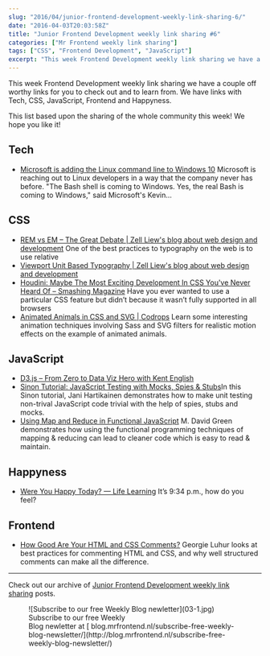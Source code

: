 ```yaml
---
slug: "2016/04/junior-frontend-development-weekly-link-sharing-6/"
date: "2016-04-03T20:03:58Z"
title: "Junior Frontend Development weekly link sharing #6"
categories: ["Mr Frontend weekly link sharing"]
tags: ["CSS", "Frontend Development", "JavaScript"]
excerpt: "This week Frontend Development weekly link sharing we have a couple off worthy links for you to che..."
---
```


This week Frontend Development weekly link sharing we have a couple off worthy links for you to check out and to learn from. We have links with Tech, CSS, JavaScript, Frontend and Happyness.

This list based upon the sharing of the whole community this week! We hope you like it!

## Tech

* [Microsoft is adding the Linux command line to Windows 10](http://www.theverge.com/2016/3/30/11331014/microsoft-windows-linux-ubuntu-bash "Microsoft is adding the Linux command line to Windows 10") Microsoft is reaching out to Linux developers in a way that the company never has before. "The Bash shell is coming to Windows. Yes, the real Bash is coming to Windows," said Microsoft's Kevin...

## CSS

* [REM vs EM – The Great Debate | Zell Liew's blog about web design and development](http://zellwk.com/blog/rem-vs-em/?utm_campaign=MrFrontend&utm_medium=Slack&utm_source=MrFrontendCommunity "REM vs EM – The Great Debate | Zell Liew's blog about web design and development") One of the best practices to typography on the web is to use relative
* [Viewport Unit Based Typography | Zell Liew's blog about web design and development](http://zellwk.com/blog/viewport-based-typography/ "Viewport Unit Based Typography | Zell Liew's blog about web design and development")
* [Houdini: Maybe The Most Exciting Development In CSS You've Never Heard Of – Smashing Magazine](https://www.smashingmagazine.com/2016/03/houdini-maybe-the-most-exciting-development-in-css-youve-never-heard-of/ "Houdini: Maybe The Most Exciting Development In CSS You've Never Heard Of – Smashing Magazine") Have you ever wanted to use a particular CSS feature but didn’t because it wasn’t fully supported in all browsers
* [Animated Animals in CSS and SVG | Codrops](http://tympanus.net/codrops/2016/03/21/animated-animals-css-svg/ "Animated Animals in CSS and SVG | Codrops") Learn some interesting animation techniques involving Sass and SVG filters for realistic motion effects on the example of animated animals.

## JavaScript

* [D3.js – From Zero to Data Viz Hero with Kent English](https://www.youtube.com/watch?v=UhH3-uufZF8 "D3.js – From Zero to Data Viz Hero with Kent English")
* [Sinon Tutorial: JavaScript Testing with Mocks, Spies & Stubs](http://www.sitepoint.com/sinon-tutorial-javascript-testing-mocks-spies-stubs/ "Sinon Tutorial: JavaScript Testing with Mocks, Spies & Stubs")In this Sinon tutorial, Jani Hartikainen demonstrates how to make unit testing non-trival JavaScript code trivial with the help of spies, stubs and mocks.
* [Using Map and Reduce in Functional JavaScript](http://www.sitepoint.com/map-reduce-functional-javascript/ "Using Map and Reduce in Functional JavaScript") M. David Green demonstrates how using the functional programming techniques of mapping & reducing can lead to cleaner code which is easy to read & maintain.

## Happyness

* [Were You Happy Today? — Life Learning](https://medium.com/life-learning/were-you-happy-today-5ed29d231a8a "Were You Happy Today? — Life Learning") It’s 9:34 p.m., how do you feel?

## Frontend

* [How Good Are Your HTML and CSS Comments?](http://www.sitepoint.com/how-good-are-your-html-and-css-comments/ "How Good Are Your HTML and CSS Comments?") Georgie Luhur looks at best practices for commenting HTML and CSS, and why well structured comments can make all the difference.

* * *

Check out our archive of [Junior Frontend Development weekly link sharing](http://blog.mrfrontend.nl/category/junior-frontend-development-weekly-link-sharing/) posts.

<figure id="attachment_110" class="wp-caption alignnone">![Subscribe to our free Weekly Blog newletter](03-1.jpg) Subscribe to our free Weekly Blog newletter at [ blog.mrfrontend.nl/subscribe-free-weekly-blog-newsletter/](http://blog.mrfrontend.nl/subscribe-free-weekly-blog-newsletter/)</figure>

<div class="sharedaddy sd-sharing-enabled"></div>